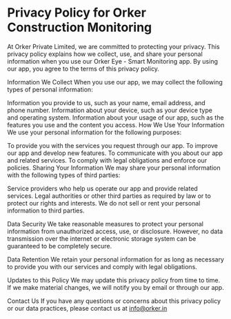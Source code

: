 # Privacy Policy for Orker Construction Monitoring

At Orker Private Limited, we are committed to protecting your privacy. This privacy policy explains how we collect, use, and share your personal information when you use our Orker Eye - Smart Monitoring app. By using our app, you agree to the terms of this privacy policy.

Information We Collect
When you use our app, we may collect the following types of personal information:

Information you provide to us, such as your name, email address, and phone number.
Information about your device, such as your device type and operating system.
Information about your usage of our app, such as the features you use and the content you access.
How We Use Your Information
We use your personal information for the following purposes:

To provide you with the services you request through our app.
To improve our app and develop new features.
To communicate with you about our app and related services.
To comply with legal obligations and enforce our policies.
Sharing Your Information
We may share your personal information with the following types of third parties:

Service providers who help us operate our app and provide related services.
Legal authorities or other third parties as required by law or to protect our rights and interests.
We do not sell or rent your personal information to third parties.

Data Security
We take reasonable measures to protect your personal information from unauthorized access, use, or disclosure. However, no data transmission over the internet or electronic storage system can be guaranteed to be completely secure.

Data Retention
We retain your personal information for as long as necessary to provide you with our services and comply with legal obligations.

Updates to this Policy
We may update this privacy policy from time to time. If we make material changes, we will notify you by email or through our app.

Contact Us
If you have any questions or concerns about this privacy policy or our data practices, please contact us at info@orker.in
